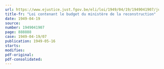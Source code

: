```yaml
---
url: https://www.ejustice.just.fgov.be/eli/loi/1949/04/19/1949041907/justel
title-fr: "Loi contenant le budget du ministère de la reconstruction"
date: 1949-04-19
source:
number: 1949041907
page: 888888
case: 1949-04-19/07
publication: 1949-05-16
starts:
modifies:
pdf-original:
pdf-consolidated:
---
```


